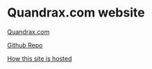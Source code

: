 # Quandrax.com website

[Quandrax.com](http://www.quandrax.com)

[Github Repo](http://www.github.com/MiltonStanley/Quandrax)


[How this site is hosted](https://hugotunius.se/aws/cloudflare/web/2016/01/10/the-one-cent-blog.md-the-one-cent-blog.html)
